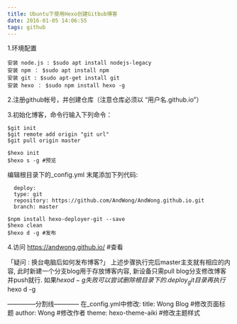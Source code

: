 ```yaml
---
title: Ubuntu下使用Hexo创建Gitbub博客
date: 2016-01-05 14:06:55
tags: github
---
```

1.环境配置
```
安装 node.js : $sudo apt install nodejs-legacy
安装 npm ： $sudo apt install npm
安装 git : $sudo apt-get install git
安装 hexo ： $sudo npm install hexo -g
```
<!--more-->
2.注册github帐号，并创建仓库（注意仓库必须以 “用户名.github.io”）

3.初始化博客，命令行输入下列命令：
```
$git init
$git remote add origin "git url"
$git pull origin master

$hexo init
$hexo s -g #预览
```

编辑根目录下的_config.yml 末尾添加下列代码:
```
  deploy:
  type: git
  repository: https://github.com/AndWong/AndWong.github.io.git
  branch: master
  ```
```
$npm install hexo-deployer-git --save
$hexo clean
$hexo d -g #发布
```

4.访问 https://andwong.github.io/ #查看

「疑问 : 换台电脑后如何发布博客?」
上述步骤执行完后master主支就有相应的内容,
此时新建一个分支blog用于存放博客内容,
新设备只需pull blog分支修改博客并push就行.
如果$hexo d -g 失败可以尝试删除根目录下的.deploy_git目录再执行$hexo d -g

————–分割线————
在_config.yml中修改:
title: Wong Blog #修改页面标题
author: Wong #修改作者
theme: hexo-theme-aiki #修改主题样式
